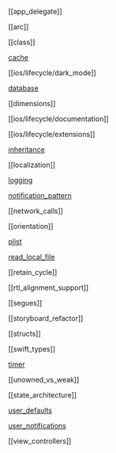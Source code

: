 [[app_delegate]]

[[arc]]


[[class]]

[cache](ios/lifecycle/cache.md)

[[ios/lifecycle/dark_mode]]

[database](database.md)

[[dimensions]]

[[ios/lifecycle/documentation]]

[[ios/lifecycle/extensions]]

[inheritance](inheritance.md)

[[localization]]

[logging](logging.md)

[notification_pattern](notification_pattern.md)

[[network_calls]]

[[orientation]]

[plist](plist.md)

[read_local_file](read_local_file.md)

[[retain_cycle]]

[[rtl_alignment_support]]

[[segues]]

[[storyboard_refactor]]

[[structs]]

[[swift_types]]

[timer](ios/lifecycle/timer.md)

[[unowned_vs_weak]]

[[state_architecture]]

[user_defaults](user_defaults.md)

[user_notifications](user_notifications.md)

[[view_controllers]]
